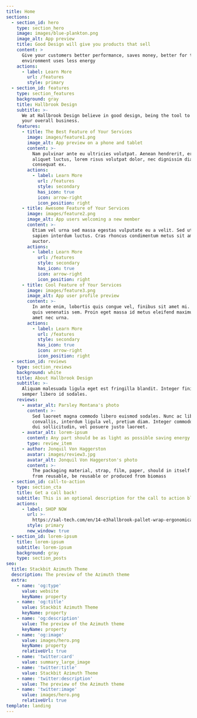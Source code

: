 ```yaml
---
title: Home
sections:
  - section_id: hero
    type: section_hero
    image: images/blue-plankton.png
    image_alt: App preview
    title: Good Design will give you products that sell
    content: >
      Give your customers better performance, saves money, better for the
      environment uses less energy 
    actions:
      - label: Learn More
        url: /features
        style: primary
  - section_id: features
    type: section_features
    background: gray
    title: Hallbrook Design
    subtitle: >-
      We at Hallbrook Design believe in good design, being the tool to improve
      your overall business.
    features:
      - title: The Best Feature of Your Services
        image: images/feature1.png
        image_alt: App preview on a phone and tablet
        content: >-
          Nam pulvinar ante eu ultricies volutpat. Aenean hendrerit, eros sed
          aliquet luctus, lorem risus volutpat dolor, nec dignissim diam neque
          consequat ex.
        actions:
          - label: Learn More
            url: /features
            style: secondary
            has_icon: true
            icon: arrow-right
            icon_position: right
      - title: Awesome Feature of Your Services
        image: images/feature2.png
        image_alt: App users welcoming a new member
        content: >-
          Etiam vel urna sed massa egestas vulputate eu a velit. Sed ut nisl nec
          sapien interdum luctus. Cras rhoncus condimentum metus sit amet
          auctor.
        actions:
          - label: Learn More
            url: /features
            style: secondary
            has_icon: true
            icon: arrow-right
            icon_position: right
      - title: Cool Feature of Your Services
        image: images/feature3.png
        image_alt: App user profile preview
        content: >-
          In ante enim, lobortis quis congue vel, finibus sit amet mi. Aenean
          quis venenatis sem. Proin eget massa id metus eleifend maximus sit
          amet nec urna.
        actions:
          - label: Learn More
            url: /features
            style: secondary
            has_icon: true
            icon: arrow-right
            icon_position: right
  - section_id: reviews
    type: section_reviews
    background: white
    title: About Hallbrook Design
    subtitle: >-
      Aliquam malesuada ligula eget est fringilla blandit. Integer finibus
      semper libero id sodales.
    reviews:
      - avatar_alt: Parsley Montana's photo
        content: >-
          Sed laoreet magna commodo libero euismod sodales. Nunc ac libero
          convallis, interdum ligula vel, pretium diam. Integer commodo sem at
          dui sollicitudin, vel posuere justo laoreet.
      - avatar_alt: lorem-ipsum
        content: Any part should be as light as possible saving energy in moving it.
        type: review_item
      - author: Jonquil Von Haggerston
        avatar: images/review3.jpg
        avatar_alt: Jonquil Von Haggerston's photo
        content: >-
          The packaging material, strap, film, paper, should in itself be made
          from reusable, be reusable or produced from biomass
  - section_id: call-to-action
    type: section_cta
    title: Get a call back!
    subtitle: This is an optional description for the call to action block.
    actions:
      - label: SHOP NOW
        url: >-
          https://sal-tech.com/en/14-e3hallbrook-pallet-wrap-ergonomical-solutions
        style: primary
        new_window: true
  - section_id: lorem-ipsum
    title: lorem-ipsum
    subtitle: lorem-ipsum
    background: gray
    type: section_posts
seo:
  title: Stackbit Azimuth Theme
  description: The preview of the Azimuth theme
  extra:
    - name: 'og:type'
      value: website
      keyName: property
    - name: 'og:title'
      value: Stackbit Azimuth Theme
      keyName: property
    - name: 'og:description'
      value: The preview of the Azimuth theme
      keyName: property
    - name: 'og:image'
      value: images/hero.png
      keyName: property
      relativeUrl: true
    - name: 'twitter:card'
      value: summary_large_image
    - name: 'twitter:title'
      value: Stackbit Azimuth Theme
    - name: 'twitter:description'
      value: The preview of the Azimuth theme
    - name: 'twitter:image'
      value: images/hero.png
      relativeUrl: true
template: landing
---
```

